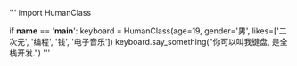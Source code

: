 '''
import HumanClass

if __name__ == '__main__':
  keyboard = HumanClass(age=19, gender='男', likes=['二次元', '编程', '钱', '电子音乐'])
  keyboard.say_something("你可以叫我键盘, 是全栈开发.")
'''
